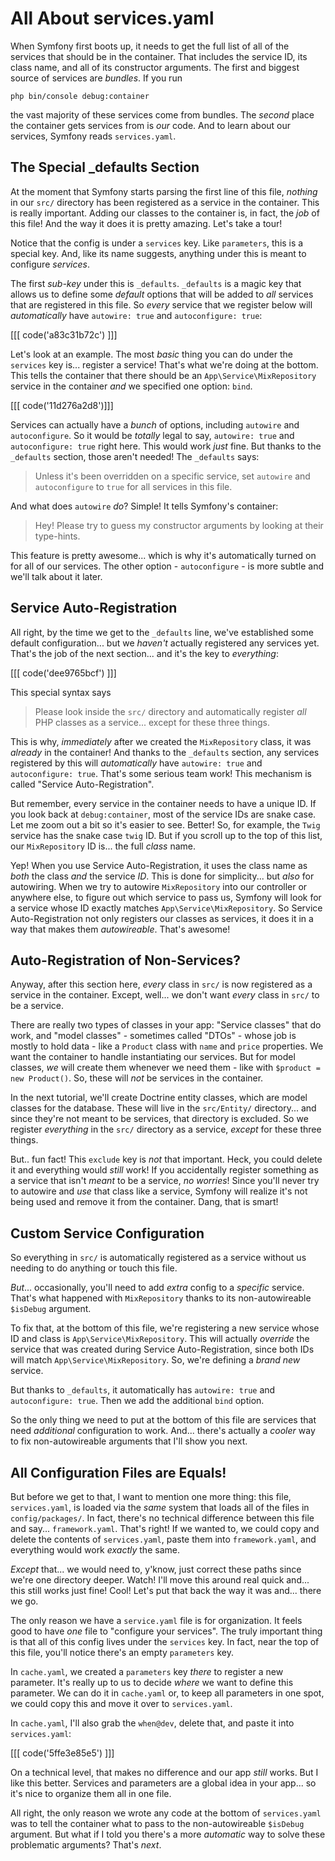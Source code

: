 # All About services.yaml

When Symfony first boots up, it needs to get the full list of all of the services
that should be in the container. That includes the service ID, its class name, and
all of its constructor arguments. The first and biggest source of services are
*bundles*. If you run

```terminal
php bin/console debug:container
```

the vast majority of these services come from bundles. The *second* place the
container gets services from is *our* code. And to learn about our services, Symfony
reads `services.yaml`.

## The Special \_defaults Section

At the moment that Symfony starts parsing the first line of this file, *nothing*
in our `src/` directory has been registered as a service in the container. This is
really important. Adding our classes to the container is, in fact, the *job* of
this file! And the way it does it is pretty amazing. Let's take a tour!

Notice that the config is under a `services` key. Like `parameters`, this
is a special key. And, like its name suggests, anything under this is meant to
configure *services*.

The first *sub-key* under this is `_defaults`. `_defaults` is a magic key
that allows us to define some *default* options that will be added to *all* services
that are registered in this file. So *every* service that we register below will
*automatically* have `autowire: true` and `autoconfigure: true`:

[[[ code('a83c31b72c') ]]]

Let's look at an example. The most *basic* thing you can do under the `services`
key is... register a service! That's what we're doing at the bottom. This tells
the container that there should be an `App\Service\MixRepository` service in the
container *and* we specified one option: `bind`.

[[[ code('11d276a2d8')]]]

Services can actually have a *bunch* of options, including `autowire` and
`autoconfigure`. So it would be *totally* legal to say, `autowire: true` and
`autoconfigure: true` right here. This would work *just* fine. But thanks to the
`_defaults` section, those aren't needed! The `_defaults` says:

> Unless it's been overridden on a specific service, set `autowire` and
> `autoconfigure` to `true` for all services in this file.

And what does `autowire` *do*? Simple! It tells Symfony's container:

> Hey! Please try to guess my constructor arguments by looking at their type-hints.

This feature is pretty awesome... which is why it's automatically turned on for all
of our services. The other option - `autoconfigure` - is more subtle and we'll talk
about it later.

## Service Auto-Registration

All right, by the time we get to the `_defaults` line, we've established some default
configuration... but we *haven't* actually registered any services yet. That's the
job of the next section... and it's the key to *everything*:

[[[ code('dee9765bcf') ]]]

This special syntax says

> Please look inside the `src/` directory and automatically register *all*
> PHP classes as a service... except for these three things.

This is why, *immediately* after we created the `MixRepository` class, it was
*already* in the container! And thanks to the `_defaults` section, any services
registered by this will *automatically* have `autowire: true` and
`autoconfigure: true`. That's some serious team work! This mechanism is called
"Service Auto-Registration".

But remember, every service in the container needs to have a unique ID. If you look
back at `debug:container`, most of the service IDs are snake case. Let me zoom out
a bit so it's easier to see. Better! So, for example, the `Twig` service has the
snake case `twig` ID. But if you scroll up to the top of this list, our
`MixRepository` ID is... the full *class* name.

Yep! When you use Service Auto-Registration, it uses the class name as *both* the
class *and* the service *ID*. This is done for simplicity... but *also* for
autowiring. When we try to autowire `MixRepository` into our controller or anywhere
else, to figure out which service to pass us, Symfony will look for a service
whose ID exactly matches `App\Service\MixRepository`. So Service
Auto-Registration not only registers our classes as services, it does it in a way
that makes them *autowireable*. That's awesome!

## Auto-Registration of Non-Services?

Anyway, after this section here, *every* class in `src/` is now registered
as a service in the container. Except, well... we don't want *every* class in
`src/` to be a service.

There are really two types of classes in your app: "Service classes" that do work,
and "model classes" - sometimes called "DTOs" - whose job is mostly to hold data -
like a `Product` class with `name` and `price` properties. We want the container
to handle instantiating our services. But for model classes, *we* will create them
whenever we need them - like with `$product = new Product()`. So, these will *not*
be services in the container.

In the next tutorial, we'll create Doctrine entity classes, which are model classes
for the database. These will live in the `src/Entity/` directory... and since
they're not meant to be services, that directory is excluded. So we register
*everything* in the `src/` directory as a service, *except* for these three things.

But.. fun fact! This `exclude` key is *not* that important. Heck, you could delete
it and everything would *still* work! If you accidentally register something as a
service that isn't *meant* to be a service, *no worries*! Since you'll never try
to autowire and *use* that class like a service, Symfony will realize it's not
being used and remove it from the container. Dang, that is smart!

## Custom Service Configuration

So everything in `src/` is automatically registered as a service without us needing
to do anything or touch this file.

*But*... occasionally, you'll need to add *extra* config to a *specific* service.
That's what happened with `MixRepository` thanks to its non-autowireable
`$isDebug` argument.

To fix that, at the bottom of this file, we're registering a new service whose ID
and class is `App\Service\MixRepository`. This will actually *override* the service
that was created during Service Auto-Registration, since both IDs will match
`App\Service\MixRepository`. So, we're defining a *brand new* service.

But thanks to `_defaults`, it automatically has `autowire: true` and
`autoconfigure: true`. Then we add the additional `bind` option.

So the only thing we need to put at the bottom of this file are services that need
*additional* configuration to work. And... there's actually a *cooler* way to fix
non-autowireable arguments that I'll show you next.

## All Configuration Files are Equals!

But before we get to that, I want to mention one more thing: this file,
`services.yaml`, is loaded via the *same* system that loads all of the files in
`config/packages/`. In fact, there's no technical difference between this file and
say... `framework.yaml`. That's right! If we wanted to, we could copy and delete
the contents of `services.yaml`, paste them into `framework.yaml`, and everything
would work *exactly* the same.

*Except* that... we would need to, y'know, just correct these paths since we're one
directory deeper. Watch! I'll move this around real quick and... this still works
just fine! Cool! Let's put that back the way it was and... there we go.

The only reason we have a `service.yaml` file is for organization. It feels good to
have *one* file to "configure your services". The truly important thing is that all
of this config lives under the `services` key. In fact, near the top of this file,
you'll notice there's an empty `parameters` key.

In `cache.yaml`, we created a `parameters` key *there* to register a new parameter.
It's really up to us to decide *where* we want to define this parameter. We can do it
in `cache.yaml` or, to keep all parameters in one spot, we could copy this and move
it over to `services.yaml`.

In `cache.yaml`, I'll also grab the `when@dev`, delete that, and paste it into
`services.yaml`:

[[[ code('5ffe3e85e5') ]]]

On a technical level, that makes no difference and our app *still*
works. But I like this better. Services and parameters are a global idea in your
app... so it's nice to organize them all in one file.

All right, the only reason we wrote any code at the bottom of `services.yaml`
was to tell the container what to pass to the non-autowireable `$isDebug` argument.
But what if I told you there's a more *automatic* way to solve these problematic
arguments? That's *next*.
